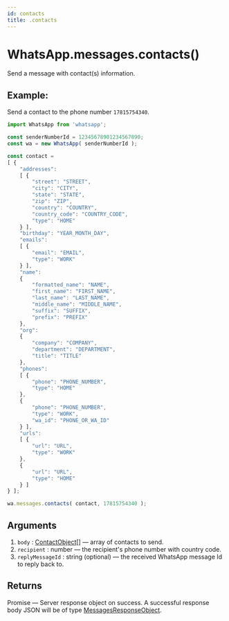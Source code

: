 ```yaml
---
id: contacts
title: .contacts
---
```


# WhatsApp.messages.contacts()
Send a message with contact(s) information.

## Example:
Send a contact to the phone number `17815754340`.
```js
import WhatsApp from 'whatsapp';

const senderNumberId = 12345678901234567890;
const wa = new WhatsApp( senderNumberId );

const contact =
[ {
    "addresses":
    [ {
        "street": "STREET",
        "city": "CITY",
        "state": "STATE",
        "zip": "ZIP",
        "country": "COUNTRY",
        "country_code": "COUNTRY_CODE",
        "type": "HOME"
    } ],
    "birthday": "YEAR_MONTH_DAY",
    "emails":
    [ {
        "email": "EMAIL",
        "type": "WORK"
    } ],
    "name":
    {
        "formatted_name": "NAME",
        "first_name": "FIRST_NAME",
        "last_name": "LAST_NAME",
        "middle_name": "MIDDLE_NAME",
        "suffix": "SUFFIX",
        "prefix": "PREFIX"
    },
    "org":
    {
        "company": "COMPANY",
        "department": "DEPARTMENT",
        "title": "TITLE"
    },
    "phones":
    [ {
        "phone": "PHONE_NUMBER",
        "type": "HOME"
    },
    {
        "phone": "PHONE_NUMBER",
        "type": "WORK",
        "wa_id": "PHONE_OR_WA_ID"
    } ],
    "urls":
    [ {
        "url": "URL",
        "type": "WORK"
    },
    {
        "url": "URL",
        "type": "HOME"
    } ]
} ];

wa.messages.contacts( contact, 17815754340 );
```

## Arguments
1. `body` : [ContactObject](../types/ContactObject)[] — array of contacts to send.
2. `recipient` : number — the recipient's phone number with country code.
3. `replyMessageId` : string (optional) — the received WhatsApp message Id to reply back to.

## Returns
Promise — Server response object on success. A successful response body JSON will be of type [MessagesResponseObject](../types/MessagesResponseObject).
